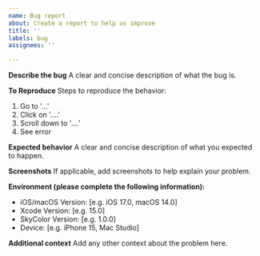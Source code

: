 ```yaml
---
name: Bug report
about: Create a report to help us improve
title: ''
labels: bug
assignees: ''

---
```


**Describe the bug**
A clear and concise description of what the bug is.

**To Reproduce**
Steps to reproduce the behavior:
1. Go to '...'
2. Click on '....'
3. Scroll down to '....'
4. See error

**Expected behavior**
A clear and concise description of what you expected to happen.

**Screenshots**
If applicable, add screenshots to help explain your problem.

**Environment (please complete the following information):**
 - iOS/macOS Version: [e.g. iOS 17.0, macOS 14.0]
 - Xcode Version: [e.g. 15.0]
 - SkyColor Version: [e.g. 1.0.0]
 - Device: [e.g. iPhone 15, Mac Studio]

**Additional context**
Add any other context about the problem here.
